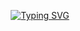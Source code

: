 <p align="center"><a href="https://git.io/typing-svg"><img src="https://readme-typing-svg.herokuapp.com?font=Pixelify+Sans&size=25&duration=1000&color=0CF730&center=true&multiline=true&random=false&width=435&height=160&lines=Official+writeups+of+;%3E+baseUNOswitch;%3E+Git+Guru;%3E+Draw+Math+Draw;%3E+Boot2root+category" alt="Typing SVG" /></a></p>
